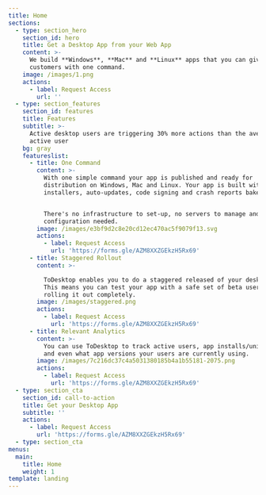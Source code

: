 ```yaml
---
title: Home
sections:
  - type: section_hero
    section_id: hero
    title: Get a Desktop App from your Web App
    content: >-
      We build **Windows**, **Mac** and **Linux** apps that you can give to your
      customers with one command.
    image: /images/1.png
    actions:
      - label: Request Access
        url: ''
  - type: section_features
    section_id: features
    title: Features
    subtitle: >-
      Active desktop users are triggering 30% more actions than the average
      active user
    bg: gray
    featureslist:
      - title: One Command
        content: >-
          With one simple command your app is published and ready for
          distribution on Windows, Mac and Linux. Your app is built with native
          installers, auto-updates, code signing and crash reports baked-in.


          There's no infrastructure to set-up, no servers to manage and no
          configuration needed.
        image: /images/e3bf9d2c8e20cd12ec470ac5f9079f13.svg
        actions:
          - label: Request Access
            url: 'https://forms.gle/AZM8XXZGEkzH5Rx69'
      - title: Staggered Rollout
        content: >-

          ToDesktop enables you to do a staggered released of your desktop app.
          This means you can test your app with a safe set of beta users before
          rolling it out completely.
        image: /images/staggered.png
        actions:
          - label: Request Access
            url: 'https://forms.gle/AZM8XXZGEkzH5Rx69'
      - title: Relevant Analytics
        content: >-
          You can use ToDesktop to track active users, app installs/uninstalls,
          and even what app versions your users are currently using.
        image: /images/7c216dc37c4a5031380185b4a1b55181-2075.png
        actions:
          - label: Request Access
            url: 'https://forms.gle/AZM8XXZGEkzH5Rx69'
  - type: section_cta
    section_id: call-to-action
    title: Get your Desktop App
    subtitle: ''
    actions:
      - label: Request Access
        url: 'https://forms.gle/AZM8XXZGEkzH5Rx69'
  - type: section_cta
menus:
  main:
    title: Home
    weight: 1
template: landing
---
```

